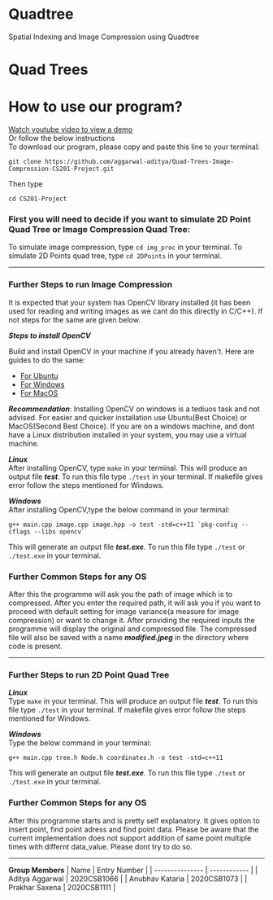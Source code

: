 # Quadtree
Spatial Indexing and Image Compression using Quadtree
# Quad Trees



# How to use our program?
[Watch youtube video to view a demo](https://youtu.be/eAPH4_CFyYU)<br>
Or follow the below instructions<br>
To download our program, please copy and paste this line to your terminal:
```
git clone https://github.com/aggarwal-aditya/Quad-Trees-Image-Compression-CS201-Project.git
```
Then type
```
cd CS201-Project
```
### First you will need to decide if you want to simulate 2D Point Quad Tree or Image Compression Quad Tree:
To simulate image compression, type ``` cd img_proc ``` in your terminal. To simulate 2D Points quad tree, type ``` cd 2DPoints ``` in your terminal.

---

### Further Steps to run Image Compression
It is expected that your system has OpenCV library installed (it has been  used for reading and writing images as we cant do this directly in C/C++). If not steps for the same are given below.

***Steps to install OpenCV***

Build and install OpenCV in your machine if you already haven't. Here are guides to do the same:
* [For Ubuntu](http://techawarey.com/programming/install-opencv-c-c-in-ubuntu-18-04-lts-step-by-step-guide/) 
* [For Windows](https://cv-tricks.com/how-to/installation-of-opencv-4-1-0-in-windows-10-from-source/)
* [For MacOS](https://docs.opencv.org/master/d0/db2/tutorial_macos_install.html)

***Recommendation***: Installing OpenCV on windows is a tediuos task and not advised. For easier and quicker installation use Ubuntu(Best Choice) or MacOS(Second Best Choice). If you are on a windows machine, and dont have a Linux distribution installed in your system, you may use a virtual machine.

***Linux***<br>
After installing OpenCV, type ```make``` in your terminal. This will produce an output file ***test***. To run this file type ```./test``` in your terminal. If makefile gives error follow the steps mentioned for Windows.

***Windows***<br>
After installing OpenCV,type the below command in your terminal:
```
g++ main.cpp image.cpp image.hpp -o test -std=c++11 `pkg-config --cflags --libs opencv`
```
This will generate an output file ***test.exe***. To run this file type ```./test```  or ```./test.exe``` in your terminal.
### Further Common Steps for any OS
After this the programme will ask you the path of image which is to compressed. After you enter the required path, it will ask you if you want to proceed with default setting for image variance(a measure for image compression) or want to change it. After providing the required inputs the programme will display the original and compressed file. The compressed file will also be saved with a name ***modified.jpeg*** in the directory where code is present. 

---

### Further Steps to run 2D Point Quad Tree
***Linux***<br>
Type ```make``` in your terminal. This will produce an output file ***test***. To run this file type ```./test``` in your terminal. If makefile gives error follow the steps mentioned for Windows.

***Windows***<br>
Type the below command in your terminal:
```
g++ main.cpp tree.h Node.h coordinates.h -o test -std=c++11
```
This will generate an output file ***test.exe***. To run this file type ```./test``` or ```./test.exe``` in your terminal.
### Further Common Steps for any OS
After this programme starts and is pretty self explanatory. It gives option to insert point, find point adress and find point data. Please be aware that the current implementation does not support addition of same point multiple times with differnt data_value. Please dont try to do so.

---


**Group Members**
| Name            | Entry Number |
| --------------- | ------------ |
| Aditya Aggarwal | 2020CSB1066  |
| Anubhav Kataria | 2020CSB1073  |
| Prakhar Saxena | 2020CSB1111  |
